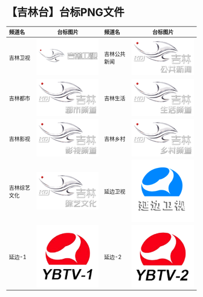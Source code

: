 # 【吉林台】台标PNG文件
|频道名|台标图片|频道名|台标图片|
|:---|:---:|:---|:---:|
|吉林卫视|<img src="https://raw.githubusercontent.com/xiaolvdouya/TV-LOGO/refs/heads/main/%E5%90%89%E6%9E%97/吉林卫视.png">|吉林公共新闻|<img src="https://raw.githubusercontent.com/xiaolvdouya/TV-LOGO/refs/heads/main/%E5%90%89%E6%9E%97/吉林公共新闻.png">|
|吉林都市|<img src="https://raw.githubusercontent.com/xiaolvdouya/TV-LOGO/refs/heads/main/%E5%90%89%E6%9E%97/吉林都市.png">|吉林生活|<img src="https://raw.githubusercontent.com/xiaolvdouya/TV-LOGO/refs/heads/main/%E5%90%89%E6%9E%97/吉林生活.png">|
|吉林影视|<img src="https://raw.githubusercontent.com/xiaolvdouya/TV-LOGO/refs/heads/main/%E5%90%89%E6%9E%97/吉林影视.png">|吉林乡村|<img src="https://raw.githubusercontent.com/xiaolvdouya/TV-LOGO/refs/heads/main/%E5%90%89%E6%9E%97/吉林乡村.png">|
|吉林综艺文化|<img src="https://raw.githubusercontent.com/xiaolvdouya/TV-LOGO/refs/heads/main/%E5%90%89%E6%9E%97/吉林综艺文化.png">|延边卫视|<img src="https://raw.githubusercontent.com/xiaolvdouya/TV-LOGO/refs/heads/main/%E5%90%89%E6%9E%97/延边卫视.png">|
|延边-1|<img src="https://raw.githubusercontent.com/xiaolvdouya/TV-LOGO/refs/heads/main/%E5%90%89%E6%9E%97/延边-1.png">|延边-2|<img src="https://raw.githubusercontent.com/xiaolvdouya/TV-LOGO/refs/heads/main/%E5%90%89%E6%9E%97/延边-2.png">|

